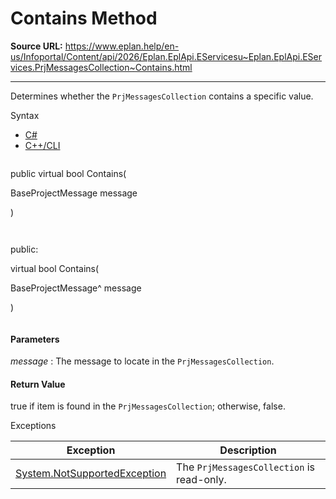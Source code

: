 # Contains Method

**Source URL:** https://www.eplan.help/en-us/Infoportal/Content/api/2026/Eplan.EplApi.EServicesu~Eplan.EplApi.EServices.PrjMessagesCollection~Contains.html

---

Determines whether the `PrjMessagesCollection` contains a specific value.

Syntax

- [C#](#i-syntax-CS)
- [C++/CLI](#i-syntax-CPP2005)

```
```
public virtual bool Contains( 

   BaseProjectMessage message

)
```
```

```
```
public:

virtual bool Contains( 

   BaseProjectMessage^ message

)
```
```

#### Parameters

*message*
:   The message to locate in the `PrjMessagesCollection`.

#### Return Value

true if item is found in the `PrjMessagesCollection`; otherwise, false.

Exceptions

| Exception | Description |
| --- | --- |
| [System.NotSupportedException](#) | The `PrjMessagesCollection` is read-only. |
